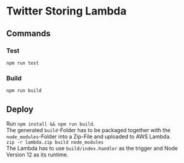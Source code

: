 # Twitter Storing Lambda

## Commands

### Test
`npm run test`

### Build
`npm run build`

## Deploy
Run `npm install && npm run build`.  
The generated `build`-Folder has to be packaged together with the `node_modules`-Folder into a Zip-File
and uploaded to AWS Lambda.  
`zip -r lambda.zip build node_modules`  
The Lambda has to use `build/index.handler` as the trigger and Node Version 12 as its runtime.
